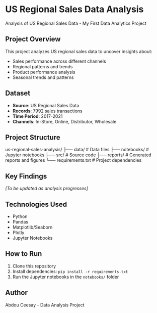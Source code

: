 # US Regional Sales Data Analysis
Analysis of US Regional Sales Data - My First Data Analytics Project

## Project Overview
This project analyzes US regional sales data to uncover insights about:
- Sales performance across different channels
- Regional patterns and trends
- Product performance analysis
- Seasonal trends and patterns

## Dataset
- **Source**: US Regional Sales Data
- **Records**: 7992 sales transactions
- **Time Period**: 2017-2021
- **Channels**: In-Store, Online, Distributor, Wholesale

## Project Structure
us-regional-sales-analysis/
├── data/              # Data files
├── notebooks/         # Jupyter notebooks
├── src/              # Source code
├── reports/          # Generated reports and figures
└── requirements.txt  # Project dependencies

## Key Findings
*[To be updated as analysis progresses]*

## Technologies Used
- Python
- Pandas
- Matplotlib/Seaborn
- Plotly
- Jupyter Notebooks

## How to Run
1. Clone this repository
2. Install dependencies: `pip install -r requirements.txt`
3. Run the Jupyter notebooks in the `notebooks/` folder

## Author
Abdou Ceesay - Data Analysis Project